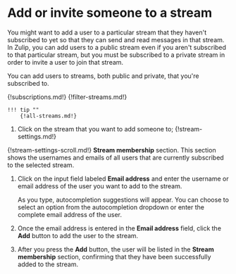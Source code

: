 # Add or invite someone to a stream

You might want to add a user to a particular stream that they haven't
subscribed to yet so that they can send and read messages in that
stream. In Zulip, you can add users to a public stream even if you
aren't subscribed to that particular stream, but you must be
subscribed to a private stream in order to invite a user to join that
stream.

You can add users to streams, both public and private, that you're
subscribed to.

{!subscriptions.md!}
{!filter-streams.md!}

    !!! tip ""
        {!all-streams.md!}

1. Click on the stream that you want to add someone to; {!stream-settings.md!}

{!stream-settings-scroll.md!} **Stream membership** section. This section
shows the usernames and emails of all users that are currently subscribed to the
selected stream.

1. Click on the input field labeled **Email address** and enter the username or
email address of the user you want to add to the stream.

    As you type, autocompletion suggestions will appear. You can choose to
    select an option from the autocompletion dropdown or enter the complete
    email address of the user.

1. Once the email address is entered in the **Email address** field, click the
**Add** button to add the user to the stream.

1. After you press the **Add** button, the user will be listed in the **Stream
membership** section, confirming that they have been successfully added to the
stream.
